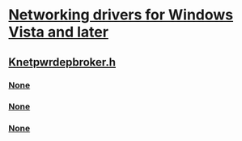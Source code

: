 # [Networking drivers for Windows Vista and later](../_netvista/index.md)
## [Knetpwrdepbroker.h](index.md)
### [None](../knetpwrdepbroker/nf-knetpwrdepbroker-npdbrokeracquirewithtimeout.md)
### [None](../knetpwrdepbroker/nf-knetpwrdepbroker-npdbrokerinitialize.md)
### [None](../knetpwrdepbroker/nf-knetpwrdepbroker-npdbrokeruninitialize.md)
